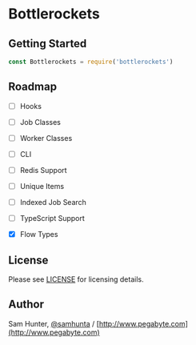 Bottlerockets
=================


Getting Started
-----------------

```js
const Bottlerockets = require('bottlerockets')
```

 Roadmap
-----------------

- [ ] Hooks
- [ ] Job Classes
- [ ] Worker Classes
- [ ] CLI
- [ ] Redis Support
- [ ] Unique Items
- [ ] Indexed Job Search
- [ ] TypeScript Support
- [x] Flow Types


License
-----------------

Please see [LICENSE](https://github.com/bottlerockets/bottlerockets/blob/master/LICENSE) for licensing details.


Author
-----------------

Sam Hunter, [@samhunta](https://github.com/samhunta) / [http://www.pegabyte.com](http://www.pegabyte.com)
